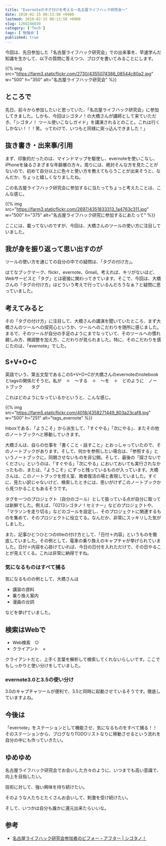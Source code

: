 ```yaml
---
title: "Evernoteのタグ付けを考える〜名古屋ライフハック研究会〜"
date: 2010-02-15 00:13:50 +0900
lastmod: 2010-02-15 00:13:50 +0900
slug: 1266246830
category: ['Tech']
tags: ['勉強会']
published: true
---
```


今回は、先日参加した「名古屋ライフハック研究会」での出来事を、早速学んだ知識を生かして、以下の質問に答えつつ、ブログを書いてみることにします。

{{% img src="https://farm3.staticflickr.com/2730/4355074386_08544c80a2.jpg" w="500" h="350" alt="名古屋ライフハック研究会" %}}


## ところで

先日、前々から参加したいと思っていた、「名古屋ライフハック研究会」に参加してきました。しかも、今回はシゴタノ！の大橋さんが講師として来ていただき、「シゴタノ！ ツール使いこなしガイド」を講演されるとのこと。これは行くしかない！！！笑。ってわけで、いつもと同様に突っ込んできました！」


## 抜き書き・出来事/引用

まず、印象的だったのは、マインドマップを駆使し、evernoteを使いこなし、iPhoneを操るさまざまな年齢層の方々。周りには、絶対そんな方を見たことがないので、初めて自分以上に色々と使い方を教えてもらうことが出来そうと、なんだか、ちょっと嬉しくなりましたね。

この名古屋ライフハック研究会に参加するに当たってちょっと考えたことは、こんな感じ。

{{% img src="https://farm3.staticflickr.com/2697/4351833313_1a4763c311.jpg" w="500" h="375" alt="名古屋ライフハック研究に参加するにあたって" %}}

ここには、載ってないのですが、今回は、大橋さんのツールの使い方に注目していました。


## 我が身を振り返って思い出すのが

ツールの使い方を通じての自分の中での疑問は、「タグの付け方」。

はてなブックマーク、flickr、evernote、Gmail。考えれば、キリがないほど、Webサービスと「タグ」とは密接に関わってきています。そこで、今回は、大橋さんの「タグの付け方」はどういう考えで行っているんだろうなぁ？と疑問に思っていました。



## 考えてみると

その「タグの付け方」に注目して、大橋さんの講演を聞いていたところ、まず大橋さんのツールへの探究心というか、ツールへのこだわりを随所に感じました。まるで、そのツールが自分の手足のようにまでなっていて、そのツールへの慣れ親しみ方、微調整を加え方、こだわりが見られました。特に、そのこだわりを感じたのは、「evernote」でした。


## S+V+O+C

英語でいう、第五文型であるこのS+V+O+Cが大橋さんのevernoteのnotebookとtagsの関係だそうだ。私が　＋　〜する　＋　〜を　＋　どのように　ノートブック　　タグ

これはどのようになっているかというと、こんな感じ。


{{% img src="https://farm5.staticflickr.com/4018/4358271449_803a23caf8.jpg" w="500" h="251" alt="tags_evernote" %}}


Inboxである、「ようこそ」から派生して、「すぐやる」「次にやる」、またその他のノートブックへと移動していきます。

大橋さんは、自らの仕事を「書くこと・話すこと」とおっしゃっていたので、そのノートブックがあります。そして、何かを参照したい場合は、「参照する」というノートブックに。同期させないものを非公開。そして、最後の「探さないでください」というのは、「すぐやる」「次にやる」においておいても実行されなかったもの、または、「ようこそ」にずっと残っているものが入っています。大橋さんは、このノートブックを控え室、敗者復活の場と表現していました。すぐに、見たい訳じゃないけど、検索したときには、思いがけずこのノートブックから見つかることもあるそうです。


タグを一つのプロジェクト（自分のゴール）として扱っている点が自分に取っては新鮮でした。例えば、「0213シゴタノ！セミナー」などのプロジェクトや、「マラソンを走り切る」などのゴールを設定し、そのプロジェクトに関連するものを集めて、そのプロジェクトに役立てる。なんだか、非常にスッキリした気がしました。

また、記事ひとつひとつのtitleの付け方として、「日付＋内容」というものを徹底していました。その例として、電車の乗り換えのキャプチャが挙げられていました。日付＋内容を心掛けていれば、今日の日付を入れただけで、その日やることが見えてくる。これは非常に納得ですね。



### 気になるものはすべて捕る

気になるものの例として、大橋さんは

- 講習の資料
- 乗り換え案内
- 漫画の台詞

などを挙げていました。



## 検索はWebで

- Web検索　○
- クライアント　×

クライアントだと、上手く言葉を解析して検索してくれないらしいです。ここでもしっかりと使い分けをしていました。


### evernote3.0と3.5の使い分け
3.0のキャプチャツールが便利で、3.5と同時に起動させているそうです。徹底していますよね。




## 今後は
「evernote」をステーションとして機能させ、気になるものをすべて捕る！！そのステーションから、ブログなりTODOリストなりに移動させるという流れを自分の中にも作っていきたい。


## ゆめゆめ

名古屋ライフハック研究会でお会いした方々のように、いつまでも高い意識で、向上を目指したい。

技術に対して、強い興味を持ち続けたい。

そのような人たちとたくさんお会いして、刺激を受け続けたい。

そして、いつかは自分も誰かに還元出来たらいいな。


## 参考

- [名古屋ライフハック研究会参加者のビフォー・アフター \| シゴタノ！](https://cyblog.jp/3303)

